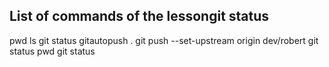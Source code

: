 
## List of commands of the lessongit status
pwd
ls
git status
gitautopush .
git push --set-upstream origin dev/robert
git status
pwd
git status
